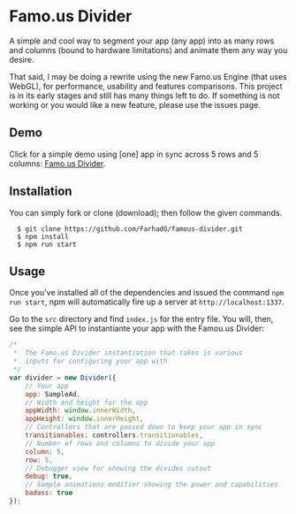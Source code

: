 Famo.us Divider
==============

A simple and cool way to segment your app (any app) into as many rows and columns (bound to hardware limitations) and animate them any way you desire.

That said, I may be doing a rewrite using the new Famo.us Engine (that uses WebGL), for performance, usability and features comparisons. This project is in its early stages and still has many things left to do. If something is not working or you would like a new feature, please use the issues page.

## Demo

Click for a simple demo using [one] app in sync across 5 rows and 5 columns: <a href="http://farhadg.github.io/famous-divider/public/" target="_blank">Famo.us Divider</a>.

## Installation

You can simply fork or clone (download); then follow the given commands.

```
  $ git clone https://github.com/FarhadG/famous-divider.git
  $ npm install
  $ npm run start
```

## Usage

Once you've installed all of the dependencies and issued the command `npm run start`, npm will automatically fire up a server at `http://localhost:1337`.

Go to the `src` directory and find `index.js` for the entry file. You will, then, see the simple API to instantiante your app with the Famou.us Divider:

```javascript
/*
 *  The Famo.us Divider instantiation that takes is various
 *  inputs for configuring your app with
 */
var divider = new Divider({
    // Your app
    app: SampleAd,
    // Width and height for the app
    appWidth: window.innerWidth,
    appHeight: window.innerHeight,
    // Controllers that are passed down to keep your app in sync
    transitionables: controllers.transitionables,
    // Number of rows and columns to divide your app
    column: 5,
    row: 5,
    // Debugger view for showing the divides cutout
    debug: true,
    // Sample animations modifier showing the power and capabilities
    badass: true
});
```
